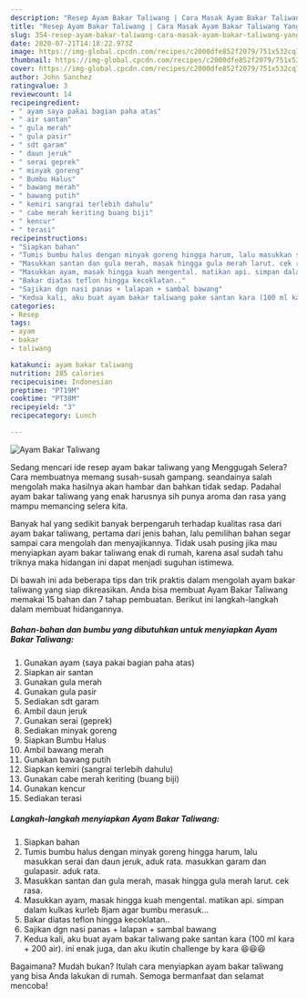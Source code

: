 ```yaml
---
description: "Resep Ayam Bakar Taliwang | Cara Masak Ayam Bakar Taliwang Yang Enak Banget"
title: "Resep Ayam Bakar Taliwang | Cara Masak Ayam Bakar Taliwang Yang Enak Banget"
slug: 354-resep-ayam-bakar-taliwang-cara-masak-ayam-bakar-taliwang-yang-enak-banget
date: 2020-07-21T14:18:22.973Z
image: https://img-global.cpcdn.com/recipes/c2000dfe852f2079/751x532cq70/ayam-bakar-taliwang-foto-resep-utama.jpg
thumbnail: https://img-global.cpcdn.com/recipes/c2000dfe852f2079/751x532cq70/ayam-bakar-taliwang-foto-resep-utama.jpg
cover: https://img-global.cpcdn.com/recipes/c2000dfe852f2079/751x532cq70/ayam-bakar-taliwang-foto-resep-utama.jpg
author: John Sanchez
ratingvalue: 3
reviewcount: 14
recipeingredient:
- " ayam saya pakai bagian paha atas"
- " air santan"
- " gula merah"
- " gula pasir"
- " sdt garam"
- " daun jeruk"
- " serai geprek"
- " minyak goreng"
- " Bumbu Halus"
- " bawang merah"
- " bawang putih"
- " kemiri sangrai terlebih dahulu"
- " cabe merah keriting buang biji"
- " kencur"
- " terasi"
recipeinstructions:
- "Siapkan bahan"
- "Tumis bumbu halus dengan minyak goreng hingga harum, lalu masukkan serai dan daun jeruk, aduk rata. masukkan garam dan gulapasir. aduk rata."
- "Masukkan santan dan gula merah, masak hingga gula merah larut. cek rasa."
- "Masukkan ayam, masak hingga kuah mengental. matikan api. simpan dalam kulkas kurleb 8jam agar bumbu merasuk..."
- "Bakar diatas teflon hingga kecoklatan.."
- "Sajikan dgn nasi panas + lalapan + sambal bawang"
- "Kedua kali, aku buat ayam bakar taliwang pake santan kara (100 ml kara + 200 air). ini enak juga, dan aku ikutin challenge by kara 😆😆😆"
categories:
- Resep
tags:
- ayam
- bakar
- taliwang

katakunci: ayam bakar taliwang 
nutrition: 285 calories
recipecuisine: Indonesian
preptime: "PT19M"
cooktime: "PT38M"
recipeyield: "3"
recipecategory: Lunch

---
```



![Ayam Bakar Taliwang](https://img-global.cpcdn.com/recipes/c2000dfe852f2079/751x532cq70/ayam-bakar-taliwang-foto-resep-utama.jpg)

Sedang mencari ide resep ayam bakar taliwang yang Menggugah Selera? Cara membuatnya memang susah-susah gampang. seandainya salah mengolah maka hasilnya akan hambar dan bahkan tidak sedap. Padahal ayam bakar taliwang yang enak harusnya sih punya aroma dan rasa yang mampu memancing selera kita.



Banyak hal yang sedikit banyak berpengaruh terhadap kualitas rasa dari ayam bakar taliwang, pertama dari jenis bahan, lalu pemilihan bahan segar sampai cara mengolah dan menyajikannya. Tidak usah pusing jika mau menyiapkan ayam bakar taliwang enak di rumah, karena asal sudah tahu triknya maka hidangan ini dapat menjadi suguhan istimewa.


Di bawah ini ada beberapa tips dan trik praktis dalam mengolah ayam bakar taliwang yang siap dikreasikan. Anda bisa membuat Ayam Bakar Taliwang memakai 15 bahan dan 7 tahap pembuatan. Berikut ini langkah-langkah dalam membuat hidangannya.

<!--inarticleads1-->

##### Bahan-bahan dan bumbu yang dibutuhkan untuk menyiapkan Ayam Bakar Taliwang:

1. Gunakan  ayam (saya pakai bagian paha atas)
1. Siapkan  air santan
1. Gunakan  gula merah
1. Gunakan  gula pasir
1. Sediakan  sdt garam
1. Ambil  daun jeruk
1. Gunakan  serai (geprek)
1. Sediakan  minyak goreng
1. Siapkan  Bumbu Halus
1. Ambil  bawang merah
1. Gunakan  bawang putih
1. Siapkan  kemiri (sangrai terlebih dahulu)
1. Gunakan  cabe merah keriting (buang biji)
1. Gunakan  kencur
1. Sediakan  terasi




<!--inarticleads2-->

##### Langkah-langkah menyiapkan Ayam Bakar Taliwang:

1. Siapkan bahan
1. Tumis bumbu halus dengan minyak goreng hingga harum, lalu masukkan serai dan daun jeruk, aduk rata. masukkan garam dan gulapasir. aduk rata.
1. Masukkan santan dan gula merah, masak hingga gula merah larut. cek rasa.
1. Masukkan ayam, masak hingga kuah mengental. matikan api. simpan dalam kulkas kurleb 8jam agar bumbu merasuk...
1. Bakar diatas teflon hingga kecoklatan..
1. Sajikan dgn nasi panas + lalapan + sambal bawang
1. Kedua kali, aku buat ayam bakar taliwang pake santan kara (100 ml kara + 200 air). ini enak juga, dan aku ikutin challenge by kara 😆😆😆




Bagaimana? Mudah bukan? Itulah cara menyiapkan ayam bakar taliwang yang bisa Anda lakukan di rumah. Semoga bermanfaat dan selamat mencoba!
